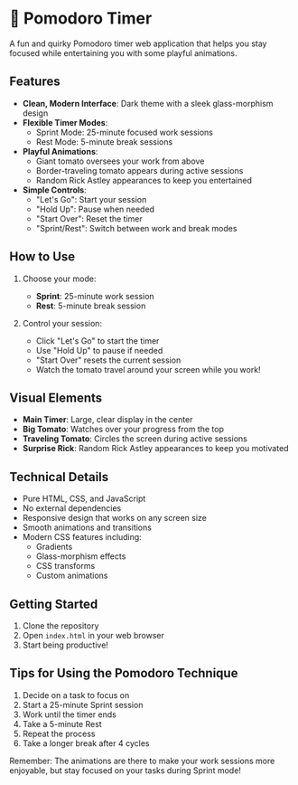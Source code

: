 # 🍅 Pomodoro Timer

A fun and quirky Pomodoro timer web application that helps you stay focused while entertaining you with some playful animations.

## Features

- **Clean, Modern Interface**: Dark theme with a sleek glass-morphism design
- **Flexible Timer Modes**:
  - Sprint Mode: 25-minute focused work sessions
  - Rest Mode: 5-minute break sessions
- **Playful Animations**:
  - Giant tomato oversees your work from above
  - Border-traveling tomato appears during active sessions
  - Random Rick Astley appearances to keep you entertained
- **Simple Controls**:
  - "Let's Go": Start your session
  - "Hold Up": Pause when needed
  - "Start Over": Reset the timer
  - "Sprint/Rest": Switch between work and break modes

## How to Use

1. Choose your mode:
   - **Sprint**: 25-minute work session
   - **Rest**: 5-minute break session

2. Control your session:
   - Click "Let's Go" to start the timer
   - Use "Hold Up" to pause if needed
   - "Start Over" resets the current session
   - Watch the tomato travel around your screen while you work!

## Visual Elements

- **Main Timer**: Large, clear display in the center
- **Big Tomato**: Watches over your progress from the top
- **Traveling Tomato**: Circles the screen during active sessions
- **Surprise Rick**: Random Rick Astley appearances to keep you motivated

## Technical Details

- Pure HTML, CSS, and JavaScript
- No external dependencies
- Responsive design that works on any screen size
- Smooth animations and transitions
- Modern CSS features including:
  - Gradients
  - Glass-morphism effects
  - CSS transforms
  - Custom animations

## Getting Started

1. Clone the repository
2. Open `index.html` in your web browser
3. Start being productive!

## Tips for Using the Pomodoro Technique

1. Decide on a task to focus on
2. Start a 25-minute Sprint session
3. Work until the timer ends
4. Take a 5-minute Rest
5. Repeat the process
6. Take a longer break after 4 cycles

Remember: The animations are there to make your work sessions more enjoyable, but stay focused on your tasks during Sprint mode! 